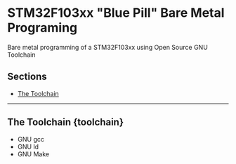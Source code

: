 # STM32F103xx "Blue Pill" Bare Metal Programing

Bare metal programming of a STM32F103xx using Open Source GNU Toolchain

## Sections

- [The Toolchain](#toolchain)

---

## The Toolchain {toolchain}

- GNU gcc
- GNU ld
- GNU Make
